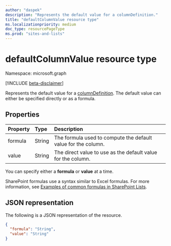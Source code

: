 ```yaml
---
author: "daspek"
description: "Represents the default value for a columnDefinition."
title: "defaultColumnValue resource type"
ms.localizationpriority: medium
doc_type: resourcePageType
ms.prod: "sites-and-lists"
---
```


# defaultColumnValue resource type

Namespace: microsoft.graph

[!INCLUDE [beta-disclaimer](../../includes/beta-disclaimer.md)]

Represents the default value for a [columnDefinition](columndefinition.md). The default value can either be specified directly or as a formula.

## Properties

| Property    | Type   | Description                                                    |
| :---------- | :----- | :------------------------------------------------------------- |
| formula     | String | The formula used to compute the default value for the column.  |
| value       | String | The direct value to use as the default value for the column.   |

You can specify either a **formula** or **value** at a time.

SharePoint formulas use a syntax similar to Excel formulas. For more information, see [Examples of common formulas in SharePoint Lists](https://support.microsoft.com/en-us/office/examples-of-common-formulas-in-lists-d81f5f21-2b4e-45ce-b170-bf7ebf6988b3).

## JSON representation

The following is a JSON representation of the resource.

<!-- { "blockType": "resource", "@type": "microsoft.graph.defaultColumnValue" } -->

```json
{
  "formula": "String",
  "value": "String"
}
```

<!--
{
  "type": "#page.annotation",
  "description": "",
  "keywords": "",
  "section": "documentation",
  "tocPath": "Resources/DefaultColumnValue",
  "suppressions": []
}
-->

